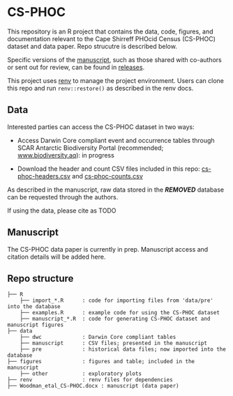 # CS-PHOC

This repository is an R project that contains the data, code, figures, and documentation relevant to the Cape Shirreff PHOcid Census (CS-PHOC) dataset and data paper. Repo strucutre is described below.

Specific versions of the [manuscript](Woodman_etal_CS-PHOC.docx), such as those shared with co-authors or sent out for review, can be found in [releases](https://github.com/us-amlr/cs-phoc/releases). 

This project uses [renv](https://github.com/rstudio/renv/) to manage the project environment. Users can clone this repo and run `renv::restore()` as described in the renv docs.

## Data

Interested parties can access the CS-PHOC dataset in two ways:

- Access Darwin Core compliant event and occurrence tables through SCAR Antarctic Biodiversity Portal (recommended; www.biodiversity.aq): in progress

- Download the header and count CSV files included in this repo: [cs-phoc-headers.csv](data/manuscript/cs-phoc-headers.csv) and [cs-phoc-counts.csv](data/manuscript/cs-phoc-hcounts.csv)

As described in the manuscript, raw data stored in the ***REMOVED*** database can be requested through the authors.

If using the data, please cite as TODO

## Manuscript

The CS-PHOC data paper is currently in prep. Manuscript access and citation details will be added here.

## Repo structure

```
├── R                     
    ├── import_*.R      : code for importing files from 'data/pre' into the database
    ├── examples.R      : example code for using the CS-PHOC dataset
    ├── manuscript_*.R  : code for generating CS-PHOC dataset and manuscript figures
├── data                  
    ├── dwc             : Darwin Core compliant tables
    ├── manuscript      : CSV files; presented in the manuscript
    ├── pre             : historical data files; now imported into the database
├── figures             : figures and table; included in the manuscript
    ├── other           : exploratory plots
├── renv                : renv files for dependencies
├── Woodman_etal_CS-PHOC.docx : manuscript (data paper)
```
